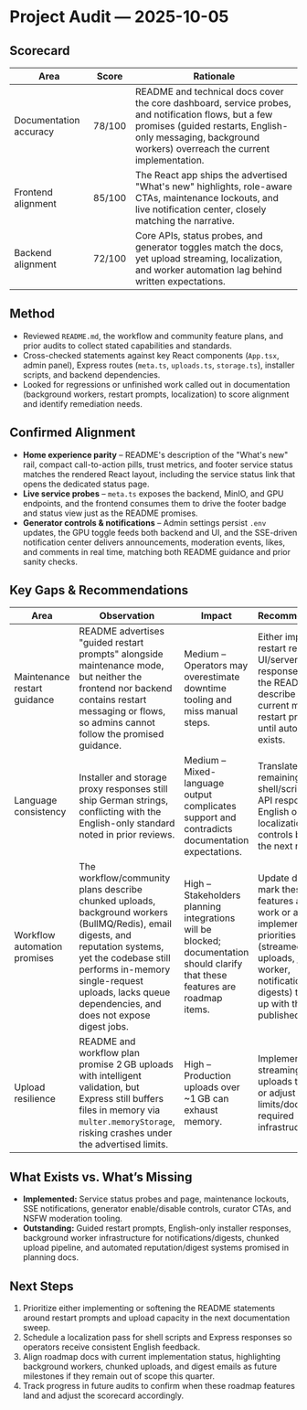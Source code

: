 # Project Audit — 2025-10-05

## Scorecard
| Area | Score | Rationale |
| --- | --- | --- |
| Documentation accuracy | 78/100 | README and technical docs cover the core dashboard, service probes, and notification flows, but a few promises (guided restarts, English-only messaging, background workers) overreach the current implementation.
| Frontend alignment | 85/100 | The React app ships the advertised "What's new" highlights, role-aware CTAs, maintenance lockouts, and live notification center, closely matching the narrative.
| Backend alignment | 72/100 | Core APIs, status probes, and generator toggles match the docs, yet upload streaming, localization, and worker automation lag behind written expectations.

## Method
- Reviewed `README.md`, the workflow and community feature plans, and prior audits to collect stated capabilities and standards.
- Cross-checked statements against key React components (`App.tsx`, admin panel), Express routes (`meta.ts`, `uploads.ts`, `storage.ts`), installer scripts, and backend dependencies.
- Looked for regressions or unfinished work called out in documentation (background workers, restart prompts, localization) to score alignment and identify remediation needs.

## Confirmed Alignment
- **Home experience parity** – README's description of the "What's new" rail, compact call-to-action pills, trust metrics, and footer service status matches the rendered React layout, including the service status link that opens the dedicated status page.
- **Live service probes** – `meta.ts` exposes the backend, MinIO, and GPU endpoints, and the frontend consumes them to drive the footer badge and status view just as the README promises.
- **Generator controls & notifications** – Admin settings persist `.env` updates, the GPU toggle feeds both backend and UI, and the SSE-driven notification center delivers announcements, moderation events, likes, and comments in real time, matching both README guidance and prior sanity checks.

## Key Gaps & Recommendations
| Area | Observation | Impact | Recommendation |
| --- | --- | --- | --- |
| Maintenance restart guidance | README advertises "guided restart prompts" alongside maintenance mode, but neither the frontend nor backend contains restart messaging or flows, so admins cannot follow the promised guidance. | Medium – Operators may overestimate downtime tooling and miss manual steps. | Either implement restart reminder UI/server responses, or edit the README to describe the current manual restart process until automation exists.
| Language consistency | Installer and storage proxy responses still ship German strings, conflicting with the English-only standard noted in prior reviews. | Medium – Mixed-language output complicates support and contradicts documentation expectations. | Translate remaining shell/script and API responses to English or add localization controls before the next release.
| Workflow automation promises | The workflow/community plans describe chunked uploads, background workers (BullMQ/Redis), email digests, and reputation systems, yet the codebase still performs in-memory single-request uploads, lacks queue dependencies, and does not expose digest jobs. | High – Stakeholders planning integrations will be blocked; documentation should clarify that these features are roadmap items. | Update docs to mark these features as future work or adjust implementation priorities (streamed uploads, job worker, notification digests) to catch up with the published plans.
| Upload resilience | README and workflow plan promise 2 GB uploads with intelligent validation, but Express still buffers files in memory via `multer.memoryStorage`, risking crashes under the advertised limits. | High – Production uploads over ~1 GB can exhaust memory. | Implement streaming uploads to MinIO or adjust README limits/document required infrastructure.

## What Exists vs. What’s Missing
- **Implemented:** Service status probes and page, maintenance lockouts, SSE notifications, generator enable/disable controls, curator CTAs, and NSFW moderation tooling.
- **Outstanding:** Guided restart prompts, English-only installer responses, background worker infrastructure for notifications/digests, chunked upload pipeline, and automated reputation/digest systems promised in planning docs.

## Next Steps
1. Prioritize either implementing or softening the README statements around restart prompts and upload capacity in the next documentation sweep.
2. Schedule a localization pass for shell scripts and Express responses so operators receive consistent English feedback.
3. Align roadmap docs with current implementation status, highlighting background workers, chunked uploads, and digest emails as future milestones if they remain out of scope this quarter.
4. Track progress in future audits to confirm when these roadmap features land and adjust the scorecard accordingly.

